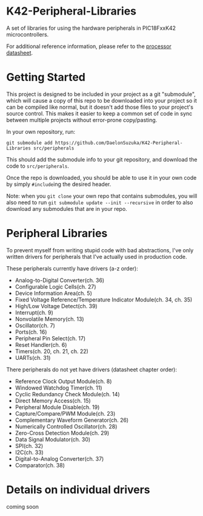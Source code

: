 # K42-Peripheral-Libraries

A set of libraries for using the hardware peripherals in PIC18FxxK42 microcontrollers.

For additional reference information, please refer to the [processor datasheet](http://ww1.microchip.com/downloads/en/DeviceDoc/PIC18LF26-27-45-46-47-55-56-57K42-Data-Sheet-40001919E.pdf).

# Getting Started

This project is designed to be included in your project as a git "submodule", which will cause a copy of this repo to be downloaded into your project so it can be compiled like normal, but it doesn't add those files to your project's source control. This makes it easier to keep a common set of code in sync between multiple projects without error-prone copy/pasting.

In your own repository, run:

```
git submodule add https://github.com/DaelonSuzuka/K42-Peripheral-Libraries src/peripherals
```

This should add the submodule info to your git repository, and download the code to `src/peripherals`.

Once the repo is downloaded, you should be able to use it in your own code by simply `#include`ing the desired header.

Note: when you `git clone` your own repo that contains submodules, you will also need to run `git submodule update --init --recursive` in order to also download any submodules that are in your repo.

# Peripheral Libraries

To prevent myself from writing stupid code with bad abstractions, I've only written drivers for peripherals that I've actually used in production code.

These peripherals currently have drivers (a-z order):
 - Analog-to-Digital Converter(ch. 36)
 - Configurable Logic Cells(ch. 27)
 - Device Information Area(ch. 5)
 - Fixed Voltage Reference/Temperature Indicator Module(ch. 34, ch. 35)
 - High/Low Voltage Detect(ch. 39)
 - Interrupt(ch. 9)
 - Nonvolatile Memory(ch. 13)
 - Oscillator(ch. 7)
 - Ports(ch. 16)
 - Peripheral Pin Select(ch. 17)
 - Reset Handler(ch. 6)
 - Timers(ch. 20, ch. 21, ch. 22)
 - UARTs(ch. 31)

There peripherals do not yet have drivers (datasheet chapter order):
 - Reference Clock Output Module(ch. 8)
 - Windowed Watchdog Timer(ch. 11)
 - Cyclic Redundancy Check Module(ch. 14)
 - Direct Memory Access(ch. 15)
 - Peripheral Module Disable(ch. 19)
 - Capture/Compare/PWM Module(ch. 23)
 - Complementary Waveform Generator(ch. 26)
 - Numerically Controlled Oscillator(ch. 28)
 - Zero-Cross Detection Module(ch. 29)
 - Data Signal Modulator(ch. 30)
 - SPI(ch. 32)
 - I2C(ch. 33)
 - Digital-to-Analog Converter(ch. 37)
 - Comparator(ch. 38)

# Details on individual drivers

coming soon